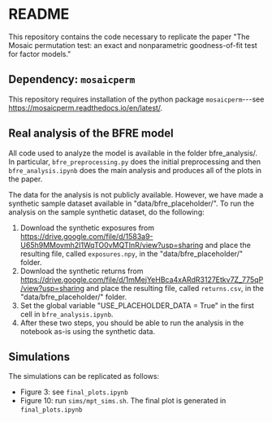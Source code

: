 # README

This repository contains the code necessary to replicate the paper "The Mosaic permutation test: an exact and nonparametric goodness-of-fit test for factor models."

## Dependency: ``mosaicperm``

This repository requires installation of the python package ``mosaicperm``---see https://mosaicperm.readthedocs.io/en/latest/.

## Real analysis of the BFRE model

All code used to analyze the model is available in the folder bfre_analysis/. In particular, ``bfre_preprocessing.py`` does the initial preprocessing and then ``bfre_analysis.ipynb`` does the main analysis and produces all of the plots in the paper.


The data for the analysis is not publicly available. However, we have made a synthetic sample dataset available in "data/bfre_placeholder/". To run the analysis on the sample synthetic dataset, do the following:
1. Download the synthetic exposures from https://drive.google.com/file/d/1583a9-U65h9MMovmh2I1WqTO0vMQTInR/view?usp=sharing and place the resulting file, called ``exposures.npy``, in the "data/bfre_placeholder/" folder.
2. Download the synthetic returns from https://drive.google.com/file/d/1mMejYeHBca4xARdR3127Etkv7Z_775qP/view?usp=sharing and place the resulting file, called ``returns.csv``, in the "data/bfre_placeholder/" folder.
3. Set the global variable "USE_PLACEHOLDER_DATA = True" in the first cell in ``bfre_analysis.ipynb``. 
4. After these two steps, you should be able to run the analysis in the notebook as-is using the synthetic data.

## Simulations

The simulations can be replicated as follows:
- Figure 3: see ``final_plots.ipynb``
- Figure 10: run ``sims/mpt_sims.sh``. The final plot is generated in ``final_plots.ipynb``